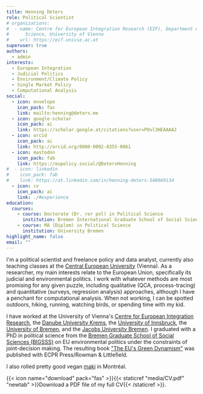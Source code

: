 ```yaml
---
title: Henning Deters
role: Political Scientist
# organizations:
#  - name: Centre for European Integration Research (EIF), Department of Political
#      Science, University of Vienna
#    url: https://eif.univie.ac.at
superuser: true
authors:
  - admin
interests:
  - European Integration
  - Judicial Politics
  - Environment/Climate Policy
  - Single Market Policy
  - Computational Analysis
social:
  - icon: envelope
    icon_pack: fas
    link: mailto:henning@deters.me
  - icon: google-scholar
    icon_pack: ai
    link: https://scholar.google.at/citations?user=POvl3HEAAAAJ
  - icon: orcid
    icon_pack: ai
    link: http://orcid.org/0000-0002-8355-0061
  - icon: mastodon
    icon_pack: fab
    link: https://eupolicy.social/@DetersHenning
#  - icon: linkedin
#    icon_pack: fab
#    link: https://at.linkedin.com/in/henning-deters-548669134
  - icon: cv
    icon_pack: ai
    link: ./#experience
education:
  courses:
    - course: Doctorate (Dr. rer pol) in Political Science
      institution: Bremen International Graduate School of Social Sciences (BIGSSS)
    - course: MA (Diplom) in Political Science
      institution: University Bremen
highlight_name: false
email: ""
---
```

 
I'm a political scientist and freelance policy and data analyst,
currently also teaching classes at the [Central European University](https://www.ceu.edu/vienna)
(Vienna). As a researcher, my main interests relate to the European
Union, specifically its judicial and environmental politics. I work
with whatever methods are most promising for any given puzzle,
including qualitative (QCA, process-tracing) and quantitative
(surveys, regression analysis) approaches, although I have a penchant
for computational analysis. When not working, I can be spotted
outdoors, hiking, running, watching birds, or spending time with my kid.

I have worked at the University of Vienna's [Centre for European
Integration Research](https://eif.univie.ac.at), the [Danube University
Krems](https://www.donau-uni.ac.at/en/university/faculties/business-globalization/departments/european-policy-study-of-democracy.html),
the [University of
Innsbruck](https://www.uibk.ac.at/politikwissenschaft/index.html.en),
the [University of Bremen](https://www.uni-bremen.de/en/), and the
[Jacobs University Bremen](https://www.jacobs-university.de/). I
graduated with a PhD in political science from the [Bremen Graduate
School of Social Sciences (BIGSSS)](https://www.bigsss-bremen.de) on
EU environmental politics under the constraints of joint-decision
making. The resulting book ["The EU's Green
Dynamism"](./publication/green-dynamism/) was published with ECPR
Press/Rowman & Littlefield.

I also rolled pretty good vegan
[maki](http://www.sushikomomo.ca/) in Montréal.

{{< icon name="download" pack="fas" >}}{{< staticref
"media/CV.pdf" "newtab" >}}Download a PDF file of my full CV{{< /staticref >}}.
